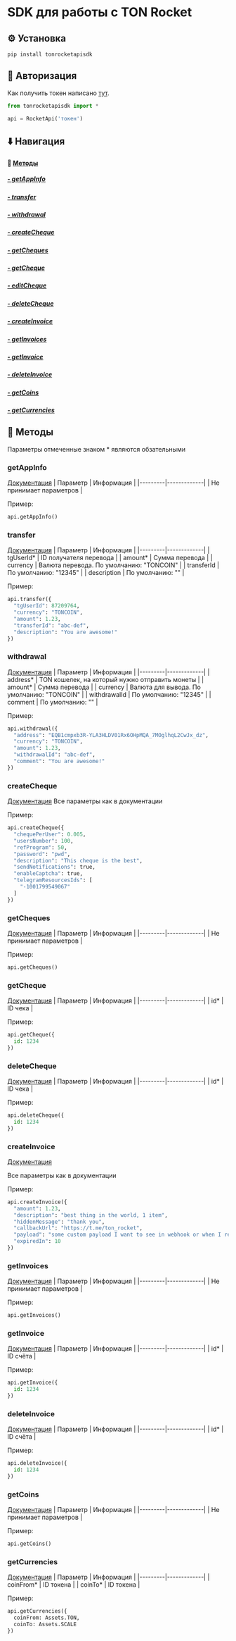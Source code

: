 # SDK для работы с TON Rocket

## ⚙️ Установка

```shell
pip install tonrocketapisdk
```

## 🔐 Авторизация

Как получить токен написано [тут](https://pay.ton-rocket.com/api/).

```python
from tonrocketapisdk import *

api = RocketApi('токен')
```

## ⬇️ Навигация

#### 🚀 [Методы](#🚀-методы)
##### [- getAppInfo](#getappinfo)
##### [- transfer](#transfer)
##### [- withdrawal](#withdrawal)

##### [- createCheque](#createcheque)
##### [- getCheques](#getcheques)
##### [- getCheque](#getcheque)
##### [- editCheque](#editcheque)
##### [- deleteCheque](#deletecheque)

##### [- createInvoice](#createinvoice)
##### [- getInvoices](#getinvoices)
##### [- getInvoice](#getinvoice)
##### [- deleteInvoice](#deleteinvoice)

##### [- getCoins](#getcoins)
##### [- getCurrencies](#getcurrencies)

## 🚀 Методы

Параметры отмеченные знаком * являются обзательными

### getAppInfo 
[Документация](https://pay.ton-rocket.com/api/#/app/AppsController_getAppInfo)
| Параметр | Информация |
|---------|-------------|
| Не принимает параметров |

Пример:
```python
api.getAppInfo()
```

### transfer 
[Документация](https://pay.ton-rocket.com/api/#/app/AppsController_transfer)
| Параметр | Информация |
|---------|-------------|
| tgUserId* | ID получателя перевода |
| amount* | Сумма перевода |
| currency | Валюта перевода. По умолчанию: "TONCOIN" |
| transferId | По умолчанию: "12345" |
| description | По умолчанию: "" |

Пример:
```python
api.transfer({
  "tgUserId": 87209764,
  "currency": "TONCOIN",
  "amount": 1.23,
  "transferId": "abc-def",
  "description": "You are awesome!"
})
```

### withdrawal
[Документация](https://pay.ton-rocket.com/api/#/app/AppsController_withdrawal)
| Параметр | Информация |
|---------|-------------|
| address* | TON кошелек, на который нужно отправить монеты |
| amount* | Сумма перевода |
| currency | Валюта для вывода. По умолчанию: "TONCOIN" |
| withdrawalId | По умолчанию: "12345" |
| comment | По умолчанию: "" |

Пример:
```python
api.withdrawal({
  "address": "EQB1cmpxb3R-YLA3HLDV01Rx6OHpMQA_7MOglhqL2CwJx_dz",
  "currency": "TONCOIN",
  "amount": 1.23,
  "withdrawalId": "abc-def",
  "comment": "You are awesome!"
})
```

### createCheque
[Документация](https://pay.ton-rocket.com/api/#/multi-cheques/ChequesController_createCheque)
Все параметры как в документации

Пример:
```python
api.createCheque({
  "chequePerUser": 0.005,
  "usersNumber": 100,
  "refProgram": 50,
  "password": "pwd",
  "description": "This cheque is the best",
  "sendNotifications": true,
  "enableCaptcha": true,
  "telegramResourcesIds": [
    "-1001799549067"
  ]
})
```

### getCheques
[Документация](https://pay.ton-rocket.com/api/#/multi-cheques/ChequesController_getCheques)
| Параметр | Информация |
|---------|-------------|
| Не принимает параметров |

Пример:
```python
api.getCheques()
```

### getCheque
[Документация](https://pay.ton-rocket.com/api/#/multi-cheques/ChequesController_getCheque)
| Параметр | Информация |
|---------|-------------|
| id* | ID чека |

Пример:
```python
api.getCheque({
  id: 1234
})
```

### deleteCheque
[Документация](https://pay.ton-rocket.com/api/#/multi-cheques/ChequesController_deleteCheque)
| Параметр | Информация |
|---------|-------------|
| id* | ID чека |

Пример:
```python
api.deleteCheque({
  id: 1234
})
```

### createInvoice
[Документация](https://pay.ton-rocket.com/api/#/tg-invoices/InvoicesController_createInvoice)

Все параметры как в документации

Пример:
```python
api.createInvoice({
  "amount": 1.23,
  "description": "best thing in the world, 1 item",
  "hiddenMessage": "thank you",
  "callbackUrl": "https://t.me/ton_rocket",
  "payload": "some custom payload I want to see in webhook or when I request invoice",
  "expiredIn": 10
})
```

### getInvoices
[Документация](https://pay.ton-rocket.com/api/#/tg-invoices/InvoicesController_getInvoices)
| Параметр | Информация |
|---------|-------------|
| Не принимает параметров |

Пример:
```python
api.getInvoices()
```

### getInvoice
[Документация](https://pay.ton-rocket.com/api/#/tg-invoices/InvoicesController_getInvoice)
| Параметр | Информация |
|---------|-------------|
| id* | ID счёта |

Пример:
```python
api.getInvoice({
  id: 1234
})
```

### deleteInvoice
[Документация](https://pay.ton-rocket.com/api/#/tg-invoices/InvoicesController_deleteInvoice)
| Параметр | Информация |
|---------|-------------|
| id* | ID счёта |

Пример:
```python
api.deleteInvoice({
  id: 1234
})
```

### getCoins
[Документация](https://pay.ton-rocket.com/api/#/coins/CoinsController_get)
| Параметр | Информация |
|---------|-------------|
| Не принимает параметров |

Пример:
```python
api.getCoins()
```

### getCurrencies
[Документация](https://pay.ton-rocket.com/api/#/currencies/CurrenciesController_getRates)
| Параметр | Информация |
|---------|-------------|
| coinFrom* | ID токена |
| coinTo* | ID токена |

Пример:
```python
api.getCurrencies({
  coinFrom: Assets.TON,
  coinTo: Assets.SCALE
})
```